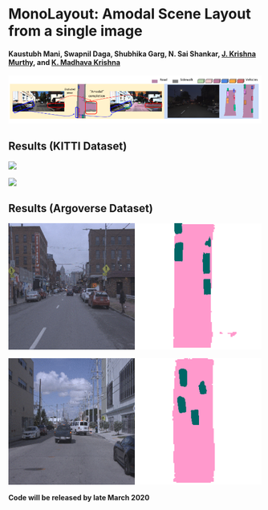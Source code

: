 # MonoLayout: Amodal Scene Layout from a single image
#### Kaustubh Mani, Swapnil Daga, Shubhika Garg, N. Sai Shankar, [J. Krishna Murthy](https://krrish94.github.io), and [K. Madhava Krishna](http://robotics.iiit.ac.in)
![](figs/teaserv5.png)
## Results (KITTI Dataset)


![](figs/kitti1.gif)


![](figs/kitti_final.gif)


## Results (Argoverse Dataset)

![](figs/argo_2.gif)


![](figs/argo_1.gif)


**Code will be released by late March 2020**
